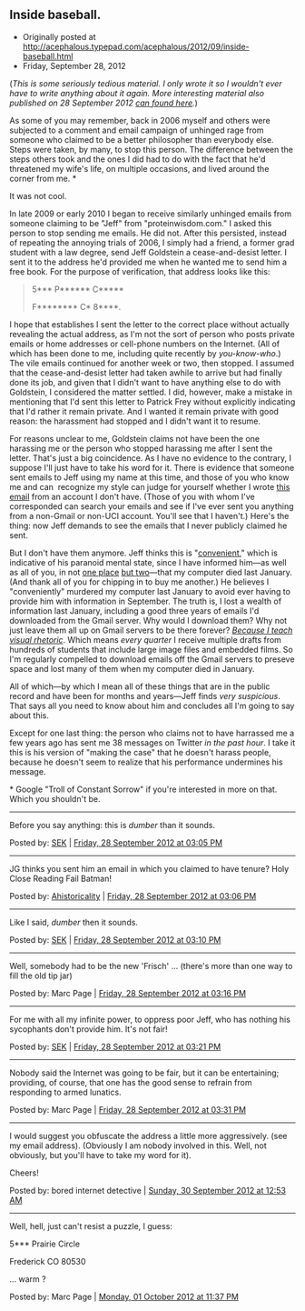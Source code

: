 ## Inside baseball.

 * Originally posted at http://acephalous.typepad.com/acephalous/2012/09/inside-baseball.html
 * Friday, September 28, 2012

(_This is some seriously tedious material. I only wrote it so I wouldn't ever have to write anything about it again. More interesting material also published on 28 September 2012 [can found here](http://acephalous.typepad.com/acephalous/2012/09/game-of-thrones-winter-is-coming-for-will-and-bran.html)._)

As some of you may remember, back in 2006 myself and others were subjected to a comment and email campaign of unhinged rage from someone who claimed to be a better philosopher than everybody else. Steps were taken, by many, to stop this person. The difference between the steps others took and the ones I did had to do with the fact that he'd threatened my wife's life, on multiple occasions, and lived around the corner from me. \* 

It was not cool.

In late 2009 or early 2010 I began to receive similarly unhinged emails from someone claiming to be "Jeff" from "proteinwisdom.com." I asked this person to stop sending me emails. He did not. After this persisted, instead of repeating the annoying trials of 2006, I simply had a friend, a former grad student with a law degree, send Jeff Goldstein a cease-and-desist letter. I sent it to the address he'd provided me when he wanted me to send him a free book. For the purpose of verification, that address looks like this:

> 5\*\*\* P\*\*\*\*\*\* C\*\*\*\*\*  
> 
> F\*\*\*\*\*\*\*\* C\* 8\*\*\*\*.

I hope that establishes I sent the letter to the correct place without actually revealing the actual address, as I'm not the sort of person who posts private emails or home addresses or cell-phone numbers on the Internet. (All of which has been done to me, including quite recently by _you-know-who_.) The vile emails continued for another week or two, then stopped. I assumed that the cease-and-desist letter had taken awhile to arrive but had finally done its job, and given that I didn't want to have anything else to do with Goldstein, I considered the matter settled. I did, however, make a mistake in mentioning that I'd sent this letter to Patrick Frey without explicitly indicating that I'd rather it remain private. And I wanted it remain private with good reason: the harassment had stopped and I didn't want it to resume. 

For reasons unclear to me, Goldstein claims not have been the one harassing me or the person who stopped harassing me after I sent the letter. That's just a big coincidence. As I have no evidence to the contrary, I suppose I'll just have to take his word for it. There is evidence that someone sent emails to Jeff using my name at this time, and those of you who know me and can  recognize my style can judge for yourself whether I wrote [this email](http://proteinwisdom.com/?p=43886#comment-917542) from an account I don't have. (Those of you with whom I've corresponded can search your emails and see if I've ever sent you anything from a non-Gmail or non-UCI account. You'll see that I haven't.) Here's the thing: now Jeff demands to see the emails that I never publicly claimed he sent. 

But I don't have them anymore. Jeff thinks this is "[convenient](https://twitter.com/proteinwisdom/status/251752240887504898)," which is indicative of his paranoid mental state, since I have informed him—as well as all of you, in not [one place](http://acephalous.typepad.com/acephalous/2012/01/prove-your-love-youve-got-to-prove-your-love.html) [but two](http://www.lawyersgunsmoneyblog.com/2012/01/prove-your-love-youve-got-to-prove-your-love)—that my computer died last January. (And thank all of you for chipping in to buy me another.) He believes I "conveniently" murdered my computer last January to avoid ever having to provide him with information in September. The truth is, I lost a wealth of information last January, including a good three years of emails I'd downloaded from the Gmail server. Why would I download them? Why not just leave them all up on Gmail servers to be there forever? _[Because I teach visual rhetoric](http://acephalous.typepad.com/acephalous/2012/02/scott-eric-kaufmans-visual-rhetoric-compendium-as-of-11282011.html)_. Which means _every quarter_ I receive multiple drafts from hundreds of students that include large image files and embedded films. So I'm regularly compelled to download emails off the Gmail servers to preseve space and lost many of them when my computer died in January. 

All of which—by which I mean all of these things that are in the public record and have been for months and years—Jeff finds _very suspicious_. That says all you need to know about him and concludes all I'm going to say about this.

Except for one last thing: the person who claims not to have harrassed me a few years ago has sent me 38 messages on Twitter _in the past hour_. I take it this is his version of "making the case" that he doesn't harass people, because he doesn't seem to realize that his performance undermines his message. 

\* Google "Troll of Constant Sorrow" if you're interested in more on that. Which you shouldn't be. 

* * *

Before you say anything: this is _dumber_ than it sounds. 

Posted by: [SEK](http://acephalous.typepad.com/) | [Friday, 28 September 2012 at 03:05 PM](http://acephalous.typepad.com/acephalous/2012/09/inside-baseball.html?cid=6a00d8341c2df453ef017d3c61d39b970c#comment-6a00d8341c2df453ef017d3c61d39b970c)

* * *

JG thinks you sent him an email in which you claimed to have tenure? Holy Close Reading Fail Batman!

Posted by: [Ahistoricality](http://ahistoricality.blogspot.com) | [Friday, 28 September 2012 at 03:06 PM](http://acephalous.typepad.com/acephalous/2012/09/inside-baseball.html?cid=6a00d8341c2df453ef017d3c61d440970c#comment-6a00d8341c2df453ef017d3c61d440970c)

* * *

Like I said, _dumber_ then it sounds.

Posted by: [SEK](http://acephalous.typepad.com/) | [Friday, 28 September 2012 at 03:10 PM](http://acephalous.typepad.com/acephalous/2012/09/inside-baseball.html?cid=6a00d8341c2df453ef017d3c61d871970c#comment-6a00d8341c2df453ef017d3c61d871970c)

* * *

Well, somebody had to be the new 'Frisch' ... (there's more than one way to fill the old tip jar)

Posted by: Marc Page | [Friday, 28 September 2012 at 03:16 PM](http://acephalous.typepad.com/acephalous/2012/09/inside-baseball.html?cid=6a00d8341c2df453ef017ee3d73fae970d#comment-6a00d8341c2df453ef017ee3d73fae970d)

* * *

For me with all my infinite power, to oppress poor Jeff, who has nothing his sycophants don't provide him. It's not fair!

Posted by: [SEK](http://acephalous.typepad.com/) | [Friday, 28 September 2012 at 03:21 PM](http://acephalous.typepad.com/acephalous/2012/09/inside-baseball.html?cid=6a00d8341c2df453ef017ee3d7444d970d#comment-6a00d8341c2df453ef017ee3d7444d970d)

* * *

Nobody said the Internet was going to be fair, but it can be entertaining; providing, of course, that one has the good sense to refrain from responding to armed lunatics.  

Posted by: Marc Page | [Friday, 28 September 2012 at 03:31 PM](http://acephalous.typepad.com/acephalous/2012/09/inside-baseball.html?cid=6a00d8341c2df453ef017c3233b31c970b#comment-6a00d8341c2df453ef017c3233b31c970b)

* * *

I would suggest you obfuscate the address a little more aggressively. (see my email address). (Obviously I am nobody involved in this. Well, not obviously, but you'll have to take my word for it).

Cheers!

Posted by: bored internet detective | [Sunday, 30 September 2012 at 12:53 AM](http://acephalous.typepad.com/acephalous/2012/09/inside-baseball.html?cid=6a00d8341c2df453ef017d3c68f3e7970c#comment-6a00d8341c2df453ef017d3c68f3e7970c)

* * *

Well, hell, just can't resist a puzzle, I guess:

5\*\*\* Prairie Circle  

Frederick CO 80530

... warm ?

Posted by: Marc Page | [Monday, 01 October 2012 at 11:37 PM](http://acephalous.typepad.com/acephalous/2012/09/inside-baseball.html?cid=6a00d8341c2df453ef017c3244b3ac970b#comment-6a00d8341c2df453ef017c3244b3ac970b)


